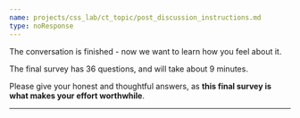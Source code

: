 ```yaml
---
name: projects/css_lab/ct_topic/post_discussion_instructions.md
type: noResponse
---
```


The conversation is finished - now we want to learn how you feel about it.

The final survey has 36 questions, and will take about 9 minutes.

Please give your honest and thoughtful answers, as **this final survey is what makes your effort worthwhile**.

---
